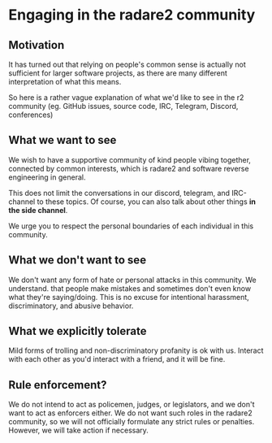 # Engaging in the radare2 community


## Motivation
It has turned out that relying on people's common sense is actually not
sufficient for larger software projects, as there are many different
interpretation of what this means.

So here is a rather vague explanation of what we'd like to see in the r2
community (eg. GitHub issues, source code, IRC, Telegram, Discord, conferences)

## What we want to see
We wish to have a supportive community of kind people vibing together,
connected by common interests, which is radare2 and
software reverse engineering in general.

This does not limit the conversations in our
discord, telegram, and IRC-channel to these topics. Of course,
you can also talk about other things **in the side channel**.

We urge you to respect the personal boundaries of
each individual in this community.

## What we don't want to see
We don't want any form of hate or personal attacks in this community.
We understand. that people make mistakes and sometimes don't even know what
they're saying/doing. This is no excuse for intentional harassment,
discriminatory, and abusive behavior.

## What we explicitly tolerate
Mild forms of trolling and non-discriminatory profanity is ok with us.
Interact with each other as you'd interact with a friend, and it will be fine.


## Rule enforcement?
We do not intend to act as policemen, judges, or legislators,
and we don't want to act as enforcers either.
We do not want such roles in the radare2 community, so we will not officially
formulate any strict rules or penalties.
However, we will take action if necessary.
